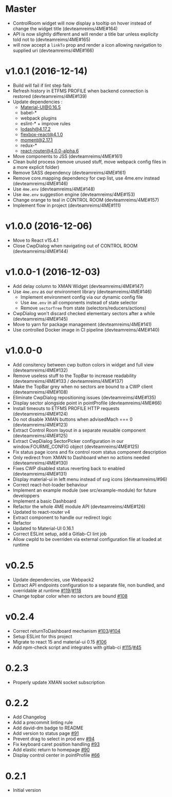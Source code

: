 # Master
  * ControlRoom widget will now display a tooltip on hover instead of change the widget title (devteamreims/4ME#164)
  * <Widget> API is now slightly different and will render a title bar unless explicity told not to (devteamreims/4ME#165)
  * <Widget> will now accept a `linkTo` prop and render a icon allowing navigation to supplied uri (devteamreims/4ME#166)

# v1.0.1 (2016-12-14)
  * Build will fail if lint step fails
  * Refresh history in ETFMS PROFILE when backend connection is restored (devteamreims/4ME#139)
  * Update dependencies :
    * Material-UI@0.16.5
    * babel-*
    * webpack plugins
    * eslint-* + improve rules
    * lodash@4.17.2
    * flexbox-react@4.1.0
    * moment@2.17.1
    * redux-*
    * react-router@4.0.0-alpha.6
  * Move components to JSS (devteamreims/4ME#161)
  * Clean build process (remove unused stuff, move webpack config files in a more explicit folder)
  * Remove SASS dependency (devteamreims/4ME#161)
  * Remove core.mapping dependency for cwp list, use 4me.env instead (devteamreims/4ME#146)
  * Use `4me.env` <ControlRoomLayout /> (devteamreims/4ME#148)
  * Use `4me.env` suggestion engine (devteamreims/4ME#153)
  * Change orange to teal in CONTROL ROOM (devteamreims/4ME#157)
  * Implement flow in project (devteamreims/4ME#111)

# v1.0.0 (2016-12-06)
  * Move to React v15.4.1
  * Close CwpDialog when navigating out of CONTROL ROOM (devteamreims/4ME#144)

# v1.0.0-1 (2016-12-03)
  * Add delay column to XMAN Widget (devteamreims/4ME#147)
  * Use `4me.env` as our environment library (devteamreims/4ME#146)
    * Implement environment config via our dynamic config file
    * Use `4me.env` in all components instead of state selector
    * Remove `sectorTree` from state (selectors/reducers/actions)
  * CwpDialog won't discard checked elementary sectors after a while (devteamreims/4ME#145)
  * Move to yarn for package management (devteamreims/4ME#141)
  * Use controlled Docker image in CI pipeline (devteamreims/4ME#140)

# v1.0.0-0
  * Add consitency between cwp button colors in widget and full view (devteamreims/4ME#132)
  * Remove useless stuff to the TopBar to increase readability (devteamreims/4ME#133 / devteamreims/4ME#137)
  * Make the TopBar grey when no sectors are bound to a CWP client (devteamreims/4ME#108)
  * Eliminate CwpDialog repositioning issues (devteamreims/4ME#135)
  * Display sector alongside point in pointProfile (devteamreims/4ME#66)
  * Install timeouts to ETFMS PROFILE HTTP requests (devteamreims/4ME#124)
  * Do not disable XMAN buttons when advisedMach === 0 (devteamreims/4ME#123)
  * Extract Control Room layout in a separate reusable component (devteamreims/4ME#125)
  * Extract CwpDialog SectorPicker configuration in our window.FOURME_CONFIG object (devteamreims/4ME#125)
  * Fix status page icons and fix control room status component description
  * Only redirect from XMAN to Dashboard when no actions needed (devteamreims/4ME#130)
  * Fixes CWP disabled status reverting back to enabled (devteamreims/4ME#131)
  * Display material-ui <Badge /> in left menu instead of svg icons (devteamreims/#96)
  * Correct react-hot-loader behaviour
  * Implement an example module (see src/example-module) for future developpers
  * Implement a basic Dashboard
  * Refactor the whole 4ME module API (devteamreims/4ME#126)
  * Updated to react-router v4
  * Extract <InteractionCatcher /> component to handle our redirect logic
  * Refactor <Keyboard />
  * Updated to Material-UI 0.16.1
  * Correct ESLint setup, add a Gitlab-CI lint job
  * Allow cwpId to be overriden via external configuration file at loaded at runtime

# v0.2.5
  * Update dependencies, use Webpack2
  * Extract API endpoints configuration to a separate file, non bundled, and overridable at runtime [#119](devteamreims/4ME#119)/[#118](devteamreims/4ME#118)
  * Change topbar color when no sectors are bound [#108](devteamreims/4ME#108)

# v0.2.4
  * Correct returnToDashboard mechanism [#103](devteamreims/4ME#103)/[#104](devteamreims/4ME#104)
  * Setup ESLint for this project
  * Migrate to react 15 and material-ui 0.15 [#106](devteamreims/4ME#106)
  * Add npm-check script and integrates with gitlab-ci [#115](devteamreims/4ME#115)/[#45](devteamreims/4ME#45)

# 0.2.3
  * Properly update XMAN socket subscription

# 0.2.2
  * Add Changelog
  * Add a precommit linting rule
  * Add david-dm badge to README
  * Add version to status page [#91](devteamreims/4ME#91)
  * Prevent drag to select in prod env [#94](devteamreims/4ME#94)
  * Fix keyboard caret position handling [#93](devteamreims/4ME#93)
  * Add elastic return to homepage [#90](devteamreims/4ME#90)
  * Display control center in pointProfile [#66](devteamreims/4ME#66)

# 0.2.1
  * Initial version
